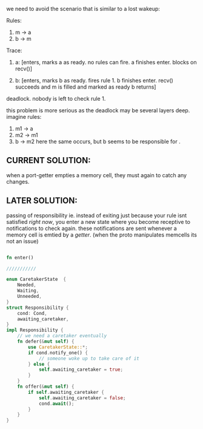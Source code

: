 we need to avoid the scenario that is similar to a lost wakeup:

Rules:
1. m -> a
2. b -> m

Trace:
1. a: [enters, marks a as ready. no rules can fire. a finishes enter.
		blocks on recv()]

2. b: [enters, marks b as ready. fires rule 1. b finishes enter.
		recv() succeeds and m is filled and marked as ready b returns]

deadlock. nobody is left to check rule 1.

this problem is more serious as the deadlock may be several layers deep.
imagine rules:
1. m1 -> a
2. m2 -> m1
3. b -> m2
here the same occurs, but b seems to be responsible for <enter>.

## CURRENT SOLUTION:
when a port-getter empties a memory cell, they must again <enter> to catch any
changes.

## LATER SOLUTION:
passing of responsibility ie. instead of exiting <enter> just because
your rule isnt satisfied _right now_, you enter a new state where you become receptive
to notifications to check again. these notifications are sent whenever a memory cell is
emtied by a _getter_. (when the proto manipulates memcells its not an issue)



```rust

fn enter()

///////////

enum CaretakerState  {
	Needed,
	Waiting,
	Unneeded,
}
struct Responsibility {
	cond: Cond,
	awaiting_caretaker,
}
impl Responsibility {
	// we need a caretaker eventually
	fn defer(&mut self) {
		use CaretakerState::*;
		if cond.notify_one() {
			// someone woke up to take care of it
		} else {
			self.awaiting_caretaker = true;
		}
	}
	fn offer(&mut self) {
		if self.awaiting_caretaker {
			self.awaiting_caretaker = false;
			cond.await();
		}
	}
}
```